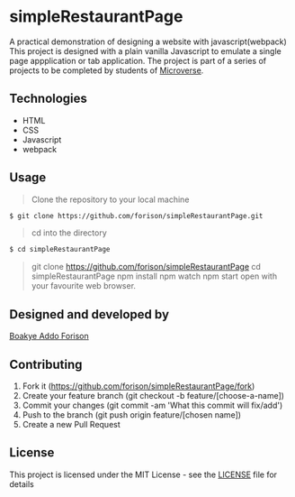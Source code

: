 # simpleRestaurantPage 

A practical demonstration of designing a website with javascript(webpack)
This project is designed with a plain vanilla Javascript to emulate a single page appplication or tab application.
The project is part of a series of projects to be completed by students of [Microverse](https://www.microverse.org/ "The Global School for Remote Software Developers!").

## Technologies

- HTML
- CSS
- Javascript
- webpack
## Usage

> Clone the repository to your local machine

```sh
$ git clone https://github.com/forison/simpleRestaurantPage.git
```

> cd into the directory

```sh
$ cd simpleRestaurantPage
```
> git clone https://github.com/forison/simpleRestaurantPage
> cd simpleRestaurantPage
> npm install
> npm watch
> npm start
> open with your favourite web browser.

## Designed and developed by

[Boakye Addo Forison](https://github.com/Forison)


## Contributing

1. Fork it (https://github.com/forison/simpleRestaurantPage/fork)
2. Create your feature branch (git checkout -b feature/[choose-a-name])
3. Commit your changes (git commit -am 'What this commit will fix/add')
4. Push to the branch (git push origin feature/[chosen name])
5. Create a new Pull Request

## License

This project is licensed under the MIT License - see the [LICENSE](./LICENSE.md) file for details
